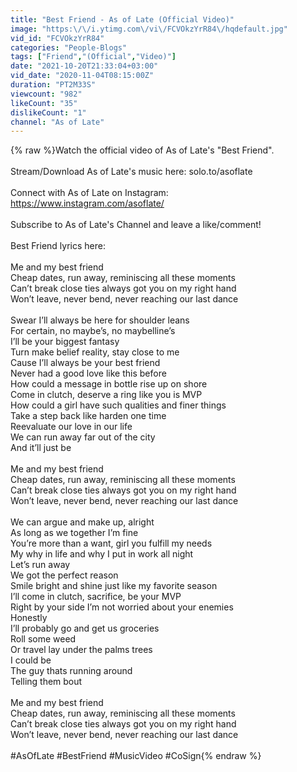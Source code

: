 ```yaml
---
title: "Best Friend - As of Late (Official Video)"
image: "https:\/\/i.ytimg.com\/vi\/FCVOkzYrR84\/hqdefault.jpg"
vid_id: "FCVOkzYrR84"
categories: "People-Blogs"
tags: ["Friend","(Official","Video)"]
date: "2021-10-20T21:33:04+03:00"
vid_date: "2020-11-04T08:15:00Z"
duration: "PT2M33S"
viewcount: "982"
likeCount: "35"
dislikeCount: "1"
channel: "As of Late"
---
```

{% raw %}Watch the official video of As of Late's &quot;Best Friend&quot;.<br /><br />Stream/Download As of Late's music here: solo.to/asoflate<br /><br />Connect with As of Late on Instagram:<br /><a rel="nofollow" target="blank" href="https://www.instagram.com/asoflate/">https://www.instagram.com/asoflate/</a><br /><br />Subscribe to As of Late's Channel and leave a like/comment!<br /><br />Best Friend lyrics here:<br /><br />Me and my best friend<br />Cheap dates, run away, reminiscing all these moments<br />Can’t break close ties always got you on my right hand<br />Won’t leave, never bend, never reaching our last dance <br /><br />Swear I’ll always be here for shoulder leans<br />For certain, no maybe’s, no maybelline’s <br />I’ll be your biggest fantasy <br />Turn make belief reality, stay close to me<br />Cause I’ll always be your best friend<br />Never had a good love like this before<br />How could a message in bottle rise up on shore<br />Come in clutch, deserve a ring like you is MVP<br />How could a girl have such qualities and finer things<br />Take a step back like harden one time<br />Reevaluate our love in our life<br />We can run away far out of the city <br />And it’ll just be<br /><br />Me and my best friend<br />Cheap dates, run away, reminiscing all these moments<br />Can’t break close ties always got you on my right hand<br />Won’t leave, never bend, never reaching our last dance <br /><br />We can argue and make up, alright <br />As long as we together I’m fine<br />You’re more than a want, girl you fulfill my needs<br />My why in life and why I put in work all night<br />Let’s run away <br />We got the perfect reason<br />Smile bright and shine just like my favorite season<br />I’ll come in clutch, sacrifice, be your MVP<br />Right by your side I’m not worried about your enemies<br />Honestly <br />I’ll probably go and get us groceries<br />Roll some weed<br />Or travel lay under the palms trees<br />I could be<br />The guy thats running around <br />Telling them bout <br /><br />Me and my best friend<br />Cheap dates, run away, reminiscing all these moments<br />Can’t break close ties always got you on my right hand<br />Won’t leave, never bend, never reaching our last dance <br /><br />#AsOfLate #BestFriend #MusicVideo #CoSign{% endraw %}
